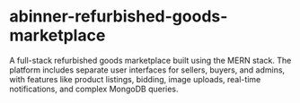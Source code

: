 # abinner-refurbished-goods-marketplace
A full-stack refurbished goods marketplace built using the MERN stack. The platform includes separate user interfaces for sellers, buyers, and admins, with features like product listings, bidding, image uploads, real-time notifications, and complex MongoDB queries.
